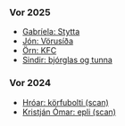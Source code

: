 
### Vor 2025
- [Gabríela: Stytta](https://gunnarthorunnarson.github.io/FORR3FV05EU/AR/Gabriela/index.html)
- [Jón: Vörusíða](https://gunnarthorunnarson.github.io/FORR3FV05EU/AR/Jon/index.html)
- [Örn: KFC](https://gunnarthorunnarson.github.io/FORR3FV05EU/AR/Orn/index.html)
- [Sindir: bjórglas og tunna](https://gunnarthorunnarson.github.io/FORR3FV05EU/AR/Sindri/index.html)
    
### Vor 2024
- [Hróar: körfubolti (scan)](https://hroihrolfs.github.io/vidmotsforr_2024/) 
- [Kristján Ómar: epli (scan)](https://kristjanomar.github.io/docs/)

<!--
### Haust 2023 
- [Valdas: sólblóm](https://valdaska21.github.io/FORR3FV05EU---Verkefni-3---Valdas/)
- [Héðinn: kúla](https://hedinn1.github.io/forr3v3/ ) og [github](https://github.com/hedinn1/forr3v3)
- [Kristofer: Bíll](https://kr1stof3r.github.io/Vidmotsforritun/Verkefni3/index.html) og [github](https://github.com/Kr1stof3r/Kr1stof3r.github.io/tree/main/Vidmotsforritun/Verkefni3)
- [Björn Þór: github](https://github.com/bjornthor21/verk3-vidmot) _gltf loader, anchor, hit-test og skuggar í aframe_
-->
